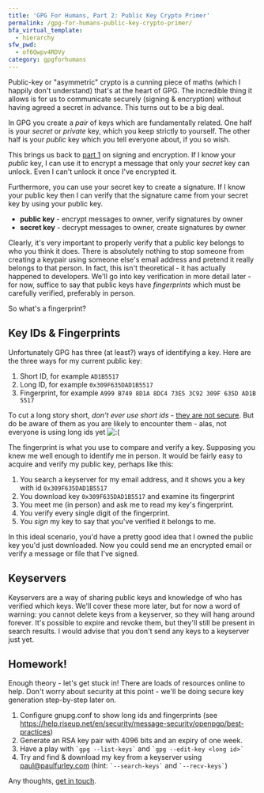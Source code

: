```yaml
---
title: 'GPG For Humans, Part 2: Public Key Crypto Primer'
permalink: /gpg-for-humans-public-key-crypto-primer/
bfa_virtual_template:
  - hierarchy
sfw_pwd:
  - of6Qwpv4RDVy
category: gpgforhumans
---
```

Public-key or "asymmetric" crypto is a cunning piece of maths (which I happily don't understand) that's at the heart of GPG. The incredible thing it allows is for us to communicate securely (signing & encryption) without having agreed a secret in advance. This turns out to be a big deal.

In GPG you create a *pair* of keys which are fundamentally related. One half is your *secret* or *private* key, which you keep strictly to yourself. The other half is your *public* key which you tell everyone about, if you so wish.

This brings us back to <a title="GPG For Humans, Part 1: Why Care About Cryptography?" href="https://paulfurley.com/gpg-for-humans-why-care-about-cryptography/" target="_blank">part 1</a> on signing and encryption. If I know your *public* key, I can use it to encrypt a message that only your *secret* key can unlock. Even I can't unlock it once I've encrypted it.

Furthermore, you can use your secret key to create a signature. If I know your public key then I can verify that the signature came from your secret key by using your public key.

  * **public key** - encrypt messages to owner, verify signatures by owner
  * **secret key** - decrypt messages to owner, create signatures by owner

Clearly, it's very important to properly verify that a public key belongs to who you think it does. There is absolutely nothing to stop someone from creating a keypair using someone else's email address and pretend it really belongs to that person. In fact, this isn't theoretical - it has actually happened to developers. We'll go into key verification in more detail later - for now, suffice to say that public keys have *fingerprints* which must be carefully verified, preferably in person.

So what's a fingerprint?

## Key IDs & Fingerprints

Unfortunately GPG has three (at least?) ways of identifying a key. Here are the three ways for my current public key:

1. Short ID, for example `AD1B5517`  
2. Long ID, for example `0x309F635DAD1B5517`  
3. Fingerprint, for example `A999 B749 8D1A 8DC4 73E5 3C92 309F 635D AD1B 5517`

To cut a long story short, *don't ever use short ids* - <a href="http://yro.slashdot.org/story/11/12/27/0044242/gnupg-short-id-collision-has-occurred" target="_blank">they are not secure</a>. But do be aware of them as you are likely to encounter them - alas, not everyone is using long ids yet <img src="https://paulfurley.com/wp-includes/images/smilies/icon_sad.gif" alt=":(" class="wp-smiley" />

The fingerprint is what you use to compare and verify a key. Supposing you knew me well enough to identify me in person. It would be fairly easy to acquire and verify my public key, perhaps like this:

1. You search a keyserver for my email address, and it shows you a key with id `0x309F635DAD1B5517`  
2. You download key `0x309F635DAD1B5517` and examine its fingerprint  
3. You meet me (in person) and ask me to read my key's fingerprint.  
4. You verify every single digit of the fingerprint.  
5. You *sign* my key to say that you've verified it belongs to me.

In this ideal scenario, you'd have a pretty good idea that I owned the public key you'd just downloaded. Now you could send me an encrypted email or verify a message or file that I've signed.

## Keyservers

Keyservers are a way of sharing public keys and knowledge of who has verified which keys. We'll cover these more later, but for now a word of warning: you cannot delete keys from a keyserver, so they will hang around forever. It's possible to expire and revoke them, but they'll still be present in search results. I would advise that you don't send any keys to a keyserver just yet.

## Homework!

Enough theory - let's get stuck in! There are loads of resources online to help. Don't worry about security at this point - we'll be doing secure key generation step-by-step later on.

  1. Configure gnupg.conf to show long ids and fingerprints (see <a href="https://help.riseup.net/en/security/message-security/openpgp/best-practices" target="_blank">https://help.riseup.net/en/security/message-security/openpgp/best-practices</a>)
  2. Generate an RSA key pair with 4096 bits and an expiry of one week.
  3. Have a play with `` `gpg --list-keys` `` and `` `gpg --edit-key <long id>` ``
  4. Try and find & download my key from a keyserver using paul@paulfurley.com (hint: `` `--search-keys` `` and `` `--recv-keys` ``)

Any thoughts, <a title="Contact" href="https://paulfurley.com/contact/" target="_blank">get in touch</a>.